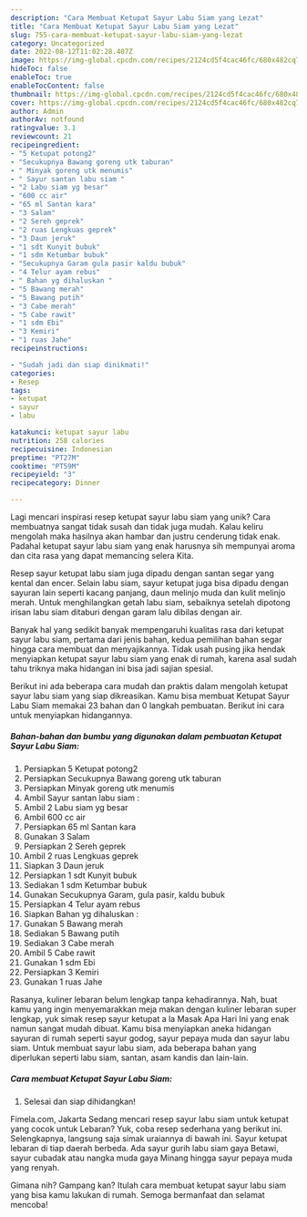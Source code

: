 ```yaml
---
description: "Cara Membuat Ketupat Sayur Labu Siam yang Lezat"
title: "Cara Membuat Ketupat Sayur Labu Siam yang Lezat"
slug: 755-cara-membuat-ketupat-sayur-labu-siam-yang-lezat
category: Uncategorized
date: 2022-08-12T11:02:28.407Z
image: https://img-global.cpcdn.com/recipes/2124cd5f4cac46fc/680x482cq70/ketupat-sayur-labu-siam-foto-resep-utama.jpg
hideToc: false
enableToc: true
enableTocContent: false
thumbnail: https://img-global.cpcdn.com/recipes/2124cd5f4cac46fc/680x482cq70/ketupat-sayur-labu-siam-foto-resep-utama.jpg
cover: https://img-global.cpcdn.com/recipes/2124cd5f4cac46fc/680x482cq70/ketupat-sayur-labu-siam-foto-resep-utama.jpg
author: Admin
authorAv: notfound
ratingvalue: 3.1
reviewcount: 21
recipeingredient:
- "5 Ketupat potong2"
- "Secukupnya Bawang goreng utk taburan"
- " Minyak goreng utk menumis"
- " Sayur santan labu siam "
- "2 Labu siam yg besar"
- "600 cc air"
- "65 ml Santan kara"
- "3 Salam"
- "2 Sereh geprek"
- "2 ruas Lengkuas geprek"
- "3 Daun jeruk"
- "1 sdt Kunyit bubuk"
- "1 sdm Ketumbar bubuk"
- "Secukupnya Garam gula pasir kaldu bubuk"
- "4 Telur ayam rebus"
- " Bahan yg dihaluskan "
- "5 Bawang merah"
- "5 Bawang putih"
- "3 Cabe merah"
- "5 Cabe rawit"
- "1 sdm Ebi"
- "3 Kemiri"
- "1 ruas Jahe"
recipeinstructions:

- "Sudah jadi dan siap dinikmati!"
categories:
- Resep
tags:
- ketupat
- sayur
- labu

katakunci: ketupat sayur labu 
nutrition: 258 calories
recipecuisine: Indonesian
preptime: "PT27M"
cooktime: "PT59M"
recipeyield: "3"
recipecategory: Dinner

---
```





Lagi mencari inspirasi resep ketupat sayur labu siam yang unik? Cara membuatnya sangat tidak susah dan tidak juga mudah. Kalau keliru mengolah maka hasilnya akan hambar dan justru cenderung tidak enak. Padahal ketupat sayur labu siam yang enak harusnya sih mempunyai aroma dan cita rasa yang dapat memancing selera Kita.





Resep sayur ketupat labu siam juga dipadu dengan santan segar yang kental dan encer. Selain labu siam, sayur ketupat juga bisa dipadu dengan sayuran lain seperti kacang panjang, daun melinjo muda dan kulit melinjo merah. Untuk menghilangkan getah labu siam, sebaiknya setelah dipotong irisan labu siam ditaburi dengan garam lalu dibilas dengan air.

Banyak hal yang sedikit banyak mempengaruhi kualitas rasa dari ketupat sayur labu siam, pertama dari jenis bahan, kedua pemilihan bahan segar hingga cara membuat dan menyajikannya. Tidak usah pusing jika hendak menyiapkan ketupat sayur labu siam yang enak di rumah, karena asal sudah tahu triknya maka hidangan ini bisa jadi sajian spesial.






Berikut ini ada beberapa cara mudah dan praktis dalam mengolah ketupat sayur labu siam yang siap dikreasikan. Kamu bisa membuat Ketupat Sayur Labu Siam memakai 23 bahan dan 0 langkah pembuatan. Berikut ini cara untuk menyiapkan hidangannya.

<!--inarticleads1-->

##### Bahan-bahan dan bumbu yang digunakan dalam pembuatan Ketupat Sayur Labu Siam:

1. Persiapkan 5 Ketupat potong2
1. Persiapkan Secukupnya Bawang goreng utk taburan
1. Persiapkan  Minyak goreng utk menumis
1. Ambil  Sayur santan labu siam :
1. Ambil 2 Labu siam yg besar
1. Ambil 600 cc air
1. Persiapkan 65 ml Santan kara
1. Gunakan 3 Salam
1. Persiapkan 2 Sereh geprek
1. Ambil 2 ruas Lengkuas geprek
1. Siapkan 3 Daun jeruk
1. Persiapkan 1 sdt Kunyit bubuk
1. Sediakan 1 sdm Ketumbar bubuk
1. Gunakan Secukupnya Garam, gula pasir, kaldu bubuk
1. Persiapkan 4 Telur ayam rebus
1. Siapkan  Bahan yg dihaluskan :
1. Gunakan 5 Bawang merah
1. Sediakan 5 Bawang putih
1. Sediakan 3 Cabe merah
1. Ambil 5 Cabe rawit
1. Gunakan 1 sdm Ebi
1. Persiapkan 3 Kemiri
1. Gunakan 1 ruas Jahe


Rasanya, kuliner lebaran belum lengkap tanpa kehadirannya. Nah, buat kamu yang ingin menyemarakkan meja makan dengan kuliner lebaran super lengkap, yuk simak resep sayur ketupat a la Masak Apa Hari Ini yang enak namun sangat mudah dibuat. Kamu bisa menyiapkan aneka hidangan sayuran di rumah seperti sayur godog, sayur pepaya muda dan sayur labu siam. Untuk membuat sayur labu siam, ada beberapa bahan yang diperlukan seperti labu siam, santan, asam kandis dan lain-lain. 

<!--inarticleads2-->

##### Cara membuat Ketupat Sayur Labu Siam:


1. Selesai dan siap dihidangkan!

Fimela.com, Jakarta Sedang mencari resep sayur labu siam untuk ketupat yang cocok untuk Lebaran? Yuk, coba resep sederhana yang berikut ini. Selengkapnya, langsung saja simak uraiannya di bawah ini. Sayur ketupat lebaran di tiap daerah berbeda. Ada sayur gurih labu siam gaya Betawi, sayur cubadak atau nangka muda gaya Minang hingga sayur pepaya muda yang renyah. 

Gimana nih? Gampang kan? Itulah cara membuat ketupat sayur labu siam yang bisa kamu lakukan di rumah. Semoga bermanfaat dan selamat mencoba!
